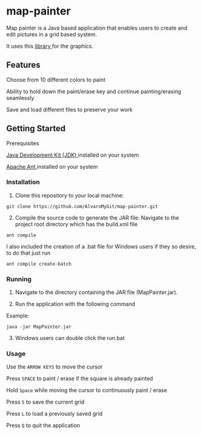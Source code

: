 # map-painter

Map painter is a Java based application that enables users to create and edit pictures in a grid based system.

It uses this <a href="https://github.com/academia-de-codigo/simple-graphics"> library </a> for the graphics.

<h2>Features</h2>

Choose from 10 different colors to paint

Ability to hold down the paint/erase key and continue painting/erasing seamlessly

Save and load different files to preserve your work

<h2>Getting Started</h2>

Prerequisites

<a href="https://www.oracle.com/java/technologies/downloads"> Java Development Kit (JDK) </a> installed on your system

<a href="https://ant.apache.org"> Apache Ant </a> installed on your system

<h3>Installation</h3>

1. Clone this repository to your local machine:
```
git clone https://github.com/AlvaroMyGit/map-painter.git
```
2. Compile the source code to generate the JAR file:
Navigate to the project root directory which has the build.xml file
```
ant compile
```
I also included the creation of a .bat file for Windows users if they so desire, to do that just run
```
ant compile create-batch
```

<h3>Running</h3>

1. Navigate to the directory containing the JAR file (MapPainter.jar).

2. Run the application with the following command

Example:
```
java -jar MapPainter.jar
```
3. Windows users can double click the run.bat

<h3>Usage</h3>

Use the `ARROW KEYS` to move the cursor

Press `SPACE` to paint / erase if the square is already painted

Hold `Space` while moving the cursor to continuously paint / erase

Press `S` to save the current grid

Press `L` to load a previously saved grid

Press `Q` to quit the application
